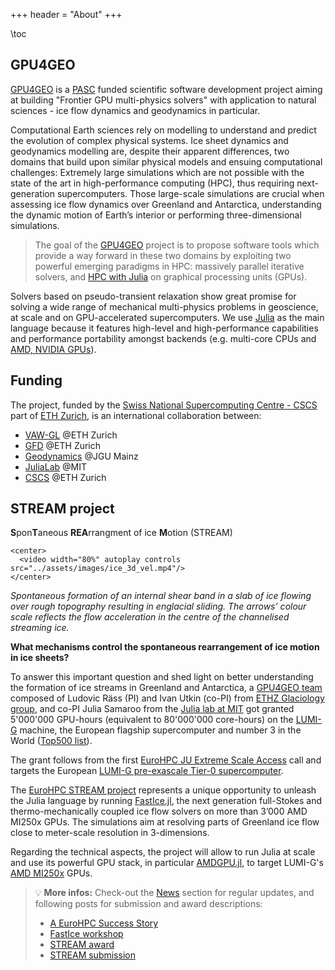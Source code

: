 +++
header = "About"
+++

\toc

## GPU4GEO

[GPU4GEO](https://www.pasc-ch.org/projects/2021-2024/gpu4geo/) is a [PASC](https://www.pasc-ch.org) funded scientific software development project aiming at building "Frontier GPU multi-physics solvers" with application to natural sciences - ice flow dynamics and geodynamics in particular.

Computational Earth sciences rely on modelling to understand and predict the evolution of complex physical systems. Ice sheet dynamics and geodynamics modelling are, despite their apparent differences, two domains that build upon similar physical models and ensuing computational challenges: Extremely large simulations which are not possible with the state of the art in high-performance computing (HPC), thus requiring next-generation supercomputers. Those large-scale simulations are crucial when assessing ice flow dynamics over Greenland and Antarctica, understanding the dynamic motion of Earth’s interior or performing three-dimensional simulations.

> The goal of the [GPU4GEO](https://www.pasc-ch.org/projects/2021-2024/gpu4geo/) project is to propose software tools which provide a way forward in these two domains by exploiting two powerful emerging paradigms in HPC: massively parallel iterative solvers, and [HPC with Julia](https://juliaparallel.org) on graphical processing units (GPUs).

Solvers based on pseudo-transient relaxation show great promise for solving a wide range of mechanical multi-physics problems in geoscience, at scale and on GPU-accelerated supercomputers. We use [Julia](https://julialang.org/) as the main language because it features high-level and high-performance capabilities and performance portability amongst backends (e.g. multi-core CPUs and [AMD, NVIDIA GPUs](https://juliagpu.org/)).


## Funding

The project, funded by the [Swiss National Supercomputing Centre - CSCS](https://www.cscs.ch) part of [ETH Zurich](https://ethz.ch/en.html), is an international collaboration between:
- [VAW-GL](https://vaw.ethz.ch/en/research/glaciology.html) @ETH Zurich
- [GFD](https://gfd.ethz.ch) @ETH Zurich
- [Geodynamics](https://www.geosciences.uni-mainz.de/geophysics-and-geodynamics/team/univ-prof-dr-boris-kaus/) @JGU Mainz
- [JuliaLab](https://julia.mit.edu) @MIT
- [CSCS](https://www.cscs.ch) @ETH Zurich

## STREAM project

**S**pon**T**aneous **REA**rrangment of ice **M**otion (STREAM)

~~~
<center>
  <video width="80%" autoplay controls src="../assets/images/ice_3d_vel.mp4"/>
</center>
~~~

_Spontaneous formation of an internal shear band in a slab of ice flowing over rough topography resulting in englacial sliding. The arrows’ colour scale reflects the flow acceleration in the centre of the channelised streaming ice._

**What mechanisms control the spontaneous rearrangement of ice motion in ice sheets?**

To answer this important question and shed light on better understanding the formation of ice streams in Greenland and Antarctica, a [GPU4GEO team](/team) composed of Ludovic Räss (PI) and Ivan Utkin (co-PI) from [ETHZ Glaciology group](https://vaw.ethz.ch/en/research/glaciology/research-projects.html), and co-PI Julia Samaroo from the [Julia lab at MIT](https://julia.mit.edu) got granted 5'000'000 GPU-hours (equivalent to 80'000'000 core-hours) on the [LUMI-G](https://www.lumi-supercomputer.eu) machine, the European flagship supercomputer and number 3 in the World ([Top500 list](https://www.top500.org/lists/top500/2023/06/)).

The grant follows from the first [EuroHPC JU Extreme Scale Access](https://eurohpc-ju.europa.eu/eurohpc-ju-call-proposals-extreme-scale-access-mode-open-2022-09-28_en) call and targets the European [LUMI-G pre-exascale Tier-0 supercomputer](https://www.lumi-supercomputer.eu).

The [EuroHPC STREAM project](https://eurohpc-ju.europa.eu/access-our-supercomputers/awarded-projects/spontaneous-rearrangment-ice-motion-stream_en) represents a unique opportunity to unleash the Julia language by running [FastIce.jl](https://github.com/PTsolvers/FastIce.jl), the next generation full-Stokes and thermo-mechanically coupled ice flow solvers on more than 3’000 AMD MI250x GPUs. The simulations aim at resolving parts of Greenland ice flow close to meter-scale resolution in 3-dimensions.

Regarding the technical aspects, the project will allow to run Julia at scale and use its powerful GPU stack, in particular [AMDGPU.jl](https://github.com/JuliaGPU/AMDGPU.jl), to target LUMI-G's [AMD MI250x](https://www.amd.com/en/products/server-accelerators/instinct-mi250x) GPUs.

> :bulb: **More infos:** Check-out the [News](/posts) section for regular updates, and following posts for submission and award descriptions:
>- [A EuroHPC Success Story](/posts/julia-lumi-eurohpc-story/)
>- [FastIce workshop](/posts/fastice-workshop/)
>- [STREAM award](/posts/julia-lumi-eurohpc-awarded/)
>- [STREAM submission](/posts/julia-lumi-eurohpc/)
